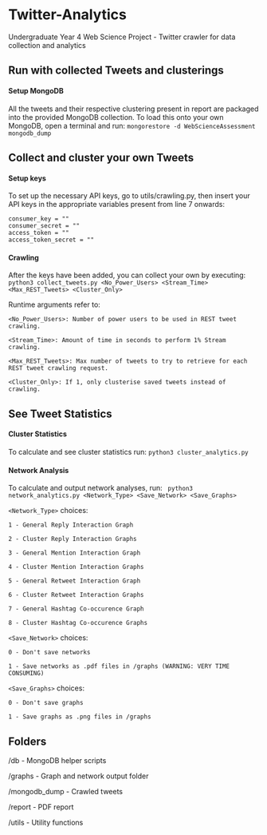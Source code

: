# Twitter-Analytics
Undergraduate Year 4 Web Science Project - Twitter crawler for data collection and analytics

## Run with collected Tweets and clusterings

#### Setup MongoDB

All the tweets and their respective clustering present in report are packaged into the provided MongoDB collection. To load this onto your own MongoDB, open a terminal and run:
```mongorestore -d WebScienceAssessment mongodb_dump```

## Collect and cluster your own Tweets 

#### Setup keys
To set up the necessary API keys, go to utils/crawling.py, then insert your API keys in the appropriate variables present from line 7 onwards:
```
consumer_key = ""
consumer_secret = ""
access_token = ""
access_token_secret = ""
```

#### Crawling
After the keys have been added, you can collect your own by executing: ```python3 collect_tweets.py <No_Power_Users> <Stream_Time> <Max_REST_Tweets> <Cluster_Only>```

Runtime arguments refer to:

	<No_Power_Users>: Number of power users to be used in REST tweet crawling.

	<Stream_Time>: Amount of time in seconds to perform 1% Stream crawling.

	<Max_REST_Tweets>: Max number of tweets to try to retrieve for each REST tweet crawling request.

	<Cluster_Only>: If 1, only clusterise saved tweets instead of crawling.

## See Tweet Statistics

#### Cluster Statistics

To calculate and see cluster statistics run: ```python3 cluster_analytics.py```

#### Network Analysis

To calculate and output network analyses, run: ``` python3 network_analytics.py <Network_Type> <Save_Network> <Save_Graphs>```

```<Network_Type>``` choices:

	1 - General Reply Interaction Graph

	2 - Cluster Reply Interaction Graphs

	3 - General Mention Interaction Graph

	4 - Cluster Mention Interaction Graphs

	5 - General Retweet Interaction Graph

	6 - Cluster Retweet Interaction Graphs

	7 - General Hashtag Co-occurence Graph

	8 - Cluster Hashtag Co-occurence Graphs

```<Save_Network>``` choices:

	0 - Don't save networks

	1 - Save networks as .pdf files in /graphs (WARNING: VERY TIME CONSUMING)

```<Save_Graphs>``` choices:

	0 - Don't save graphs

	1 - Save graphs as .png files in /graphs

## Folders

/db - MongoDB helper scripts

/graphs - Graph and network output folder

/mongodb_dump - Crawled tweets 

/report - PDF report

/utils - Utility functions
